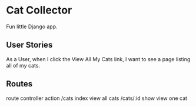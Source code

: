 # Cat Collector

Fun little Django app.

## User Stories

As a User, when I click the View All My Cats link, I want to see a page listing all of my cats.

## Routes

route controller action
/cats index view all cats
/cats/:id show view one cat